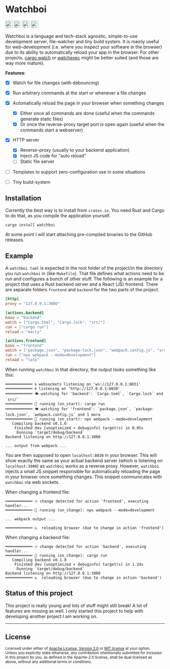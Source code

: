 Watchboi
========

[<img alt="CI status of master" src="https://img.shields.io/github/workflow/status/LukasKalbertodt/watchboi/CI/master?label=CI&logo=github&logoColor=white&style=for-the-badge" height="23">](https://github.com/LukasKalbertodt/watchboi/actions?query=workflow%3ACI+branch%3Amaster)
[<img alt="Crates.io Version" src="https://img.shields.io/crates/v/watchboi?logo=rust&style=for-the-badge" height="23">](https://crates.io/crates/watchboi)
<img alt="Crates.io Downloads" src="https://img.shields.io/crates/d/watchboi?color=%233498db&label=crates.io%20downloads&style=for-the-badge" height="23">
<img alt="GitHub Downloads" src="https://img.shields.io/github/downloads/LukasKalbertodt/watchboi/total?color=3498db&label=Github%20downloads&style=for-the-badge" height="23">


Watchboi is a language and tech-stack agnostic, simple-to-use development server, file-watcher and tiny build system.
It is mainly useful for web-development (i.e. where you inspect your software in the browser) due to its ability to automatically reload your app in the browser.
For other projects, [cargo watch](https://github.com/passcod/cargo-watch) or [watchexec](https://github.com/watchexec/watchexec) might be better suited (and those are way more mature).

**Features**:

- [x] Watch for file changes (with debouncing)
- [x] Run arbitrary commands at the start or whenever a file changes
- [x] Automatically reload the page in your browser when something changes
    - [x] Either once all commands are done (useful when the commands generate static files)
    - [x] Or once the reverse-proxy target port is open again (useful when the commands start a webserver)
- [x] HTTP server
    - [x] Reverse-proxy (usually to your backend application)
    - [x] Inject JS code for "auto reload"
    - [ ] Static file server
- [ ] Templates to support zero-configuration use in some situations
- [ ] Tiny build-system


## Installation

Currently the best way is to install from `crates.io`.
You need Rust and Cargo to do that, as you compile the application yourself.

```
cargo install watchboi
```

At some point I will start attaching pre-compiled binaries to the GitHub releases.


## Example

A `watchboi.toml` is expected in the root folder of the project/in the directory you run `watchboi` in (like `Makefile`).
That file defines what actions need to be run and configures a bunch of other stuff.
The following is an example for a project that uses a Rust backend server and a React (JS) frontend.
There are separate folders `frontend` and `backend` for the two parts of the project.

```toml
[http]
proxy = "127.0.0.1:3000"

[actions.backend]
base = "backend"
watch = ["Cargo.toml", "Cargo.lock", "src/"]
run = ["cargo run"]
reload = "early"

[actions.frontend]
base = "frontend"
watch = ["package.json", "package-lock.json", "webpack.config.js", "src/"]
run = ["npx webpack --mode=development"]
reload = "late"
```

When running `watchboi` in that directory, the output looks something like this:

```
════════════ 🌀 websockets listening on 'ws://127.0.0.1:8031'
════════════ 🌀 listening on 'http://127.0.0.1:8030'
════════════ 👁 watching for 'backend': `Cargo.toml`, `Cargo.lock` and `src/`
════════════ 🐇 running (on_start): cargo run
════════════ 👁 watching for 'frontend': `package.json`, `package-lock.json`, `webpack.config.js` and 1 more
════════════ 🐇 running (on_start): npx webpack --mode=development
   Compiling backend v0.1.0
    Finished dev [unoptimized + debuginfo] target(s) in 0.05s
     Running `target/debug/backend`
Backend listening on http://127.0.0.1:3000

... output from webpack ...
```

You are then supposed to open `localhost:8030` in your browser.
This will show exactly the same as your actual backend server (which is listening on `localhost:3000`) as `watchboi` works as a reverse proxy.
However, `watchboi` injects a small JS snippet responsible for automatically reloading the page in your browser once something changes.
This snippet communicates with `watchboi` via web sockets.

When changing a frontend file:

```
════════════ 🔥 change detected for action 'frontend', executing handler...
════════════ 🐇 running (on_change): npx webpack --mode=development

... webpack output ...

════════════ ↻  reloading browser (due to change in action 'frontend')
```

When changing a backend file:

```
════════════ 🔥 change detected for action 'backend', executing handler...
════════════ 🐇 running (on_change): cargo run
   Compiling backend v0.1.0
    Finished dev [unoptimized + debuginfo] target(s) in 1.24s
     Running `target/debug/backend`
Backend listening on http://127.0.0.1:3000
════════════ ↻  reloading browser (due to change in action 'backend')
```


## Status of this project

This project is really young and lots of stuff might still break!
A lot of features are missing as well.
I only started this project to help with developing another project I am working on.


---

## License

<sup>
Licensed under either of <a href="LICENSE-APACHE">Apache License, Version
2.0</a> or <a href="LICENSE-MIT">MIT license</a> at your option.
</sup>

<br>

<sub>
Unless you explicitly state otherwise, any contribution intentionally submitted
for inclusion in this project by you, as defined in the Apache-2.0 license,
shall be dual licensed as above, without any additional terms or conditions.
</sub>
